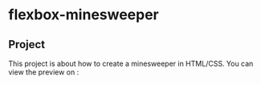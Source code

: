 # flexbox-minesweeper

## Project

This project is about how to create a minesweeper in HTML/CSS. You can view the preview on : 
